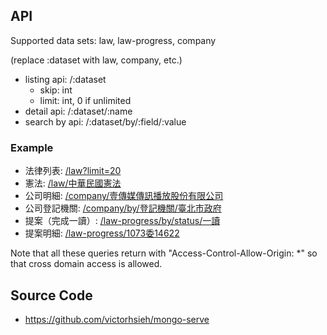 ## API

Supported data sets: law, law-progress, company

(replace :dataset with law, company, etc.)

* listing api: /:dataset
  * skip: int
  * limit: int, 0 if unlimited
* detail api: /:dataset/:name
* search by api: /:dataset/by/:field/:value

### Example
* 法律列表: [/law?limit=20](/law?limit=20)
* 憲法: [/law/中華民國憲法](/law/中華民國憲法)
* 公司明細: [/company/壹傳媒傳訊播放股份有限公司](/company/壹傳媒傳訊播放股份有限公司)
* 公司登記機關: [/company/by/登記機關/臺北市政府](/company/by/登記機關/臺北市政府)
* 提案（完成一讀）: [/law-progress/by/status/一讀](/law-progress/by/status/一讀)
* 提案明細: [/law-progress/1073委14622](/law-progress/1073委14622)

Note that all these queries return with "Access-Control-Allow-Origin: *" so that cross domain access is allowed.

## Source Code
* https://github.com/victorhsieh/mongo-serve
